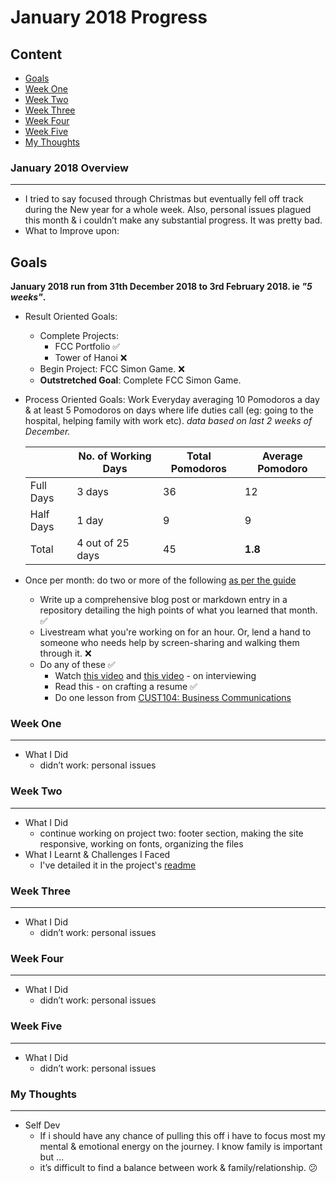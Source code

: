 # January 2018 Progress

## Content
* [Goals](#goals)
* [Week One](#week-one)
* [Week Two](#week-two)
* [Week Three](#week-three)
* [Week Four](#week-four)
* [Week Five](#week-five)
* [My Thoughts](#my-thoughts)

### January 2018 Overview
***
* I tried to say focused through Christmas but eventually fell off track during the New year for a whole week. Also, personal 
issues plagued this month & i couldn’t make any substantial progress. It was pretty bad.
* What to Improve upon:

## Goals
**January 2018 run from 31th December 2018 to 3rd February 2018. ie *"5 weeks"*.**

* Result Oriented Goals:
    * Complete Projects: 
      * FCC Portfolio :white_check_mark:
      * Tower of Hanoi :x: 
    * Begin Project: FCC Simon Game. :x: 
    * **Outstretched Goal**: Complete FCC Simon Game.
* Process Oriented Goals:
Work Everyday averaging 10 Pomodoros a day & at least 5 Pomodoros on days where life duties call (eg: going to the hospital, helping family with work etc). *data based on last 2 weeks of December.*

    | | No. of Working Days | Total Pomodoros | Average Pomodoro
    | --- | --- | --- | --- |
    | Full Days | 3 days | 36 | 12 |
    | Half Days | 1 day | 9 | 9|
    | Total |  4 out of 25 days | 45|  **1.8** |
* Once per month: do two or more of the following [as per the guide](https://github.com/intOppong/software_engineer_journey/blob/master/faq.md)
    * Write up a comprehensive blog post or markdown entry in a repository detailing the high points of what you learned that month. :white_check_mark:
    * Livestream what you're working on for an hour. Or, lend a hand to someone who needs help by screen-sharing and walking them through it. :x:
    * Do any of these :white_check_mark:
      * Watch [this video](https://www.youtube.com/watch?v=4NIb9l3imAo) and [this video](https://www.youtube.com/watch?v=Eg5-tdAwclo) - on interviewing
      * Read this - on crafting a resume :white_check_mark:
      * Do one lesson from [CUST104: Business Communications](https://learn.saylor.org/course/view.php?id=345)

### Week One
***
* What I Did
    * didn’t work: personal issues

### Week Two
***
* What I Did
    * continue working on project two: footer section, making the site responsive, working on fonts, organizing the files
* What I Learnt & Challenges I Faced
    * I've detailed it in the project's [readme](https://github.com/intOppong/software_engineer_journey/blob/master/projects_from_guide/project_two_fcc_portfolio/README.md)

    
### Week Three
***
* What I Did
    * didn’t work: personal issues

### Week Four
***
* What I Did
    * didn’t work: personal issues

### Week Five
***
* What I Did
    * didn’t work: personal issues
  
### My Thoughts
***
* Self Dev
    * If i should have any chance of pulling this off i have to focus most my mental & emotional energy on the journey. I know family is important but …
    * it’s difficult to find a balance between work & family/relationship. :confused:
   

    
